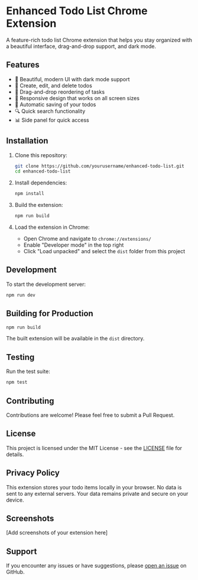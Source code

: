 # Enhanced Todo List Chrome Extension

A feature-rich todo list Chrome extension that helps you stay organized with a beautiful interface, drag-and-drop support, and dark mode.

## Features

- 🎨 Beautiful, modern UI with dark mode support
- 📝 Create, edit, and delete todos
- 🎯 Drag-and-drop reordering of tasks
- 📱 Responsive design that works on all screen sizes
- 💾 Automatic saving of your todos
- 🔍 Quick search functionality
- 📊 Side panel for quick access

## Installation

1. Clone this repository:

   ```bash
   git clone https://github.com/yourusername/enhanced-todo-list.git
   cd enhanced-todo-list
   ```

2. Install dependencies:

   ```bash
   npm install
   ```

3. Build the extension:

   ```bash
   npm run build
   ```

4. Load the extension in Chrome:
   - Open Chrome and navigate to `chrome://extensions/`
   - Enable "Developer mode" in the top right
   - Click "Load unpacked" and select the `dist` folder from this project

## Development

To start the development server:

```bash
npm run dev
```

## Building for Production

```bash
npm run build
```

The built extension will be available in the `dist` directory.

## Testing

Run the test suite:

```bash
npm test
```

## Contributing

Contributions are welcome! Please feel free to submit a Pull Request.

## License

This project is licensed under the MIT License - see the [LICENSE](LICENSE) file for details.

## Privacy Policy

This extension stores your todo items locally in your browser. No data is sent to any external servers. Your data remains private and secure on your device.

## Screenshots

[Add screenshots of your extension here]

## Support

If you encounter any issues or have suggestions, please [open an issue](https://github.com/yourusername/enhanced-todo-list/issues) on GitHub.
